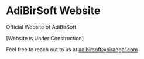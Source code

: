 # AdiBirSoft Website
Official Website of AdiBirSoft 

[Website is Under Construction]

Feel free to reach out to us at 
[adibirsoft@birangal.com](mailto:adibirsoft@birangal.com)


